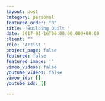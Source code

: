 ```yaml
---
layout: post
category: personal
featured_order: "0"
title: 'Building Quilt '
date: 2017-01-16T00:00:00.000+00:00
client: ""
role: 'Artist '
project_page: false
featured: false
featured_image: ''
vimeo_videos: false
youtube_videos: false
vimeo_ids: []
youtube_ids: []

---
```

